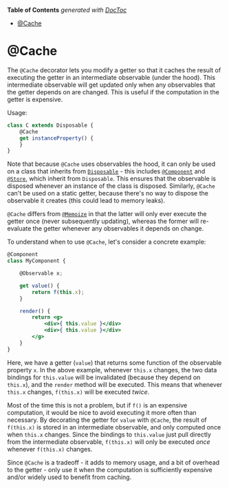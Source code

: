 <!-- START doctoc generated TOC please keep comment here to allow auto update -->
<!-- DON'T EDIT THIS SECTION, INSTEAD RE-RUN doctoc TO UPDATE -->
**Table of Contents**  *generated with [DocToc](https://github.com/thlorenz/doctoc)*

- [@Cache](#cache)

<!-- END doctoc generated TOC please keep comment here to allow auto update -->

# @Cache

The `@Cache` decorator lets you modify a getter so that it caches the result of executing the getter in an intermediate observable (under the hood). This intermediate observable will get updated only when any observables that the getter depends on are changed. This is useful if the computation in the getter is expensive.

Usage:

```jsx
class C extends Disposable {
    @Cache
    get instanceProperty() {
    }
}
```

Note that because `@Cache` uses observables the hood, it can only be used on a class that inherits from [`Disposable`](../core/Disposable.md) - this includes [`@Component`](./Component.md) and [`@Store`](./Store.md), which inherit from `Disposable`. This ensures that the observable is disposed whenever an instance of the class is disposed. Similarly, `@Cache` can't be used on a static getter, because there's no way to dispose the observable it creates (this could lead to memory leaks).

`@Cache` differs from [`@Memoize`](./Memoize.md) in that the latter will only ever execute the getter once (never subsequently updating), whereas the former will re-evaluate the getter whenever any observables it depends on change.

To understand when to use `@Cache`, let's consider a concrete example:

```jsx
@Component
class MyComponent {

    @Observable x;

    get value() {
        return f(this.x);
    }

    render() {
        return <g>
            <div>{ this.value }</div>
            <div>{ this.value }</div>
        </g>
    }
}
```

Here, we have a getter (`value`) that returns some function of the observable property `x`. In the above example, whenever `this.x` changes, the two data bindings for `this.value` will be invalidated (because they depend on `this.x`), and the `render` method will be executed. This means that whenever `this.x` changes, `f(this.x)` will be executed _twice_.

Most of the time this is not a problem, but if `f()` is an expensive computation, it would be nice to avoid executing it more often than necessary. By decorating the getter for `value` with `@Cache`, the result of `f(this.x)` is stored in an intermediate observable, and only computed once when `this.x` changes. Since the bindings to `this.value` just pull directly from the intermediate observable, `f(this.x)` will only be executed _once_ whenever `f(this.x)` changes.

Since `@Cache` is a tradeoff - it adds to memory usage, and a bit of overhead to the getter - only use it when the computation is sufficiently expensive and/or widely used to benefit from caching.
